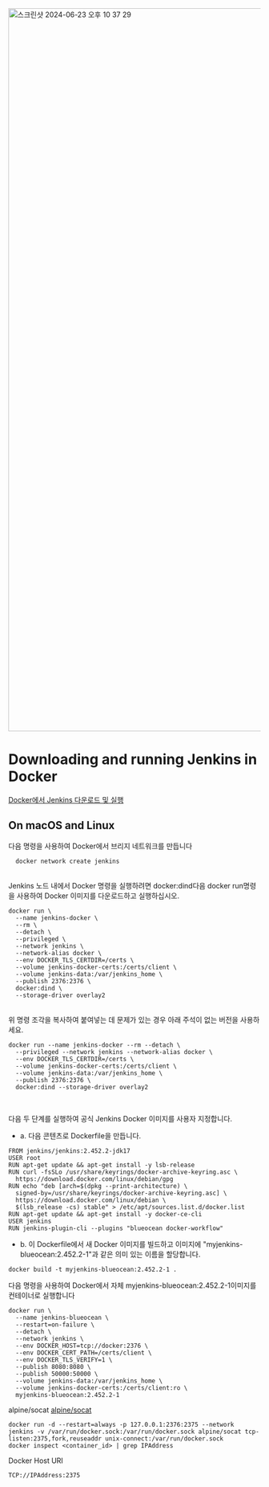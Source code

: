 <img width="1440" alt="스크린샷 2024-06-23 오후 10 37 29" src="https://github.com/deokkeun/jenkins_docker/assets/84825191/bacdbd78-2a8a-49c5-aa74-6de7c3d2d3e0">
<br>

<h1>Downloading and running Jenkins in Docker</h1>
<a href="https://www.jenkins.io/doc/book/installing/docker/#downloading-and-running-jenkins-in-docker">Docker에서 Jenkins 다운로드 및 실행</a>
<br>
<h2>On macOS and Linux</h2>
다음 명령을 사용하여 Docker에서 브리지 네트워크를 만듭니다

```
  docker network create jenkins
```
<br>
Jenkins 노드 내에서 Docker 명령을 실행하려면 docker:dind다음 docker run명령을 사용하여 Docker 이미지를 다운로드하고 실행하십시오.

```
docker run \
  --name jenkins-docker \
  --rm \
  --detach \
  --privileged \
  --network jenkins \
  --network-alias docker \
  --env DOCKER_TLS_CERTDIR=/certs \
  --volume jenkins-docker-certs:/certs/client \
  --volume jenkins-data:/var/jenkins_home \
  --publish 2376:2376 \
  docker:dind \
  --storage-driver overlay2
```
<br>
위 명령 조각을 복사하여 붙여넣는 데 문제가 있는 경우 아래 주석이 없는 버전을 사용하세요.

```
docker run --name jenkins-docker --rm --detach \
  --privileged --network jenkins --network-alias docker \
  --env DOCKER_TLS_CERTDIR=/certs \
  --volume jenkins-docker-certs:/certs/client \
  --volume jenkins-data:/var/jenkins_home \
  --publish 2376:2376 \
  docker:dind --storage-driver overlay2
```
<br>

다음 두 단계를 실행하여 공식 Jenkins Docker 이미지를 사용자 지정합니다.

  - a. 다음 콘텐츠로 Dockerfile을 만듭니다.

```
FROM jenkins/jenkins:2.452.2-jdk17
USER root
RUN apt-get update && apt-get install -y lsb-release
RUN curl -fsSLo /usr/share/keyrings/docker-archive-keyring.asc \
  https://download.docker.com/linux/debian/gpg
RUN echo "deb [arch=$(dpkg --print-architecture) \
  signed-by=/usr/share/keyrings/docker-archive-keyring.asc] \
  https://download.docker.com/linux/debian \
  $(lsb_release -cs) stable" > /etc/apt/sources.list.d/docker.list
RUN apt-get update && apt-get install -y docker-ce-cli
USER jenkins
RUN jenkins-plugin-cli --plugins "blueocean docker-workflow"
```

  - b. 이 Dockerfile에서 새 Docker 이미지를 빌드하고 이미지에 "myjenkins-blueocean:2.452.2-1"과 같은 의미 있는 이름을 할당합니다.

```
docker build -t myjenkins-blueocean:2.452.2-1 .
```

다음 명령을 사용하여 Docker에서 자체 myjenkins-blueocean:2.452.2-1이미지를 컨테이너로 실행합니다

```
docker run \
  --name jenkins-blueocean \
  --restart=on-failure \
  --detach \
  --network jenkins \
  --env DOCKER_HOST=tcp://docker:2376 \
  --env DOCKER_CERT_PATH=/certs/client \
  --env DOCKER_TLS_VERIFY=1 \
  --publish 8080:8080 \
  --publish 50000:50000 \
  --volume jenkins-data:/var/jenkins_home \
  --volume jenkins-docker-certs:/certs/client:ro \
  myjenkins-blueocean:2.452.2-1
```

alpine/socat
<a href="https://stackoverflow.com/questions/47709208/how-to-find-docker-host-uri-to-be-used-in-jenkins-docker-plugin">alpine/socat</a>

```
docker run -d --restart=always -p 127.0.0.1:2376:2375 --network jenkins -v /var/run/docker.sock:/var/run/docker.sock alpine/socat tcp-listen:2375,fork,reuseaddr unix-connect:/var/run/docker.sock
docker inspect <container_id> | grep IPAddress
```

Docker Host URI

```
TCP://IPAddress:2375
```


